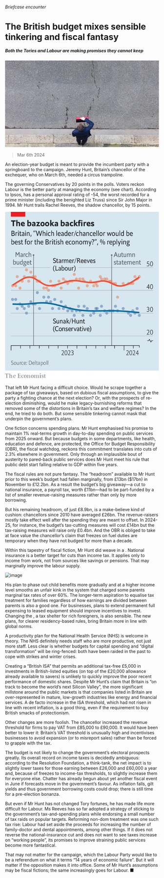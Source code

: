 ###### Briefcase encounter

# The British budget mixes sensible tinkering and fiscal fantasy 

##### Both the Tories and Labour are making promises they cannot keep 

![image](images/20240309_BRP003.jpg) 

> Mar 6th 2024 

An election-year budget is meant to provide the incumbent party with a springboard to the campaign. Jeremy Hunt, Britain’s chancellor of the exchequer, who  on March 6th, needed a circus trampoline.

The governing Conservatives  by 20 points in the polls. Voters reckon Labour is the better party at managing the economy (see chart). According to Ipsos,  has a personal approval rating of -54, the worst recorded for a prime minister (including the benighted Liz Truss) since Sir John Major in 1994. Mr Hunt trails Rachel Reeves, the shadow chancellor, by 15 points.

![image](images/20240309_BRC673.png) 


That left Mr Hunt facing a difficult choice. Would he scrape together a package of tax giveaways, based on dubious fiscal assumptions, to give the party a fighting chance at the next election? Or, with the prospects of re-election diminishing, would he make legacy-burnishing reforms that removed some of the distortions in Britain’s tax and welfare regimes? In the end, he tried to do both. But some sensible tinkering cannot mask  that underpin the government’s plans. 

One fiction concerns spending plans. Mr Hunt emphasised his promise to maintain 1% real-terms growth in day-to-day spending on public services from 2025 onward. But because budgets in some departments, like health, education and defence, are protected, the Office for Budget Responsibility (OBR), the fiscal watchdog, reckons this commitment translates into cuts of 2.3% elsewhere in government. Only through an implausible bout of austerity to pared-back public services does Mr Hunt meet his rule that public debt start falling relative to GDP within five years.


The fiscal rules are not pure fantasy. The “headroom” available to Mr Hunt prior to this week’s budget had fallen marginally, from £13bn ($17bn) in November to £12.2bn. As a result the budget’s big giveaway—a cut to national insurance, a payroll tax, worth £11bn—had to be part-funded by a list of smaller revenue-raising measures rather than only by more borrowing. 

But his remaining headroom, of just £8.9bn, is a make-believe kind of cushion: chancellors since 2010 have averaged £26bn. The revenue-raisers mostly take effect well after the spending they are meant to offset. In 2024-25, for instance, the budget’s tax-cutting measures will cost £14bn but the tax-raising measures will raise only £0.4bn. And the OBR is obliged to take at face value the chancellor’s claim that freezes on fuel duties are temporary when they have not budged for more than a decade.

Within this tapestry of fiscal fiction, Mr Hunt did weave in a . National insurance is a better target for cuts than income tax. It applies only to income from work, not from sources like savings or pensions. That may marginally improve the labour supply. 

![image](images/20240309_BRC727.png) 


His plan to phase out child benefits more gradually and at a higher income level smooths an unfair kink in the system that charged some parents marginal tax rates of over 60%. The longer-term aspiration to equalise tax treatment for families regardless of how earnings are divided between parents is also a good one. For businesses, plans to extend permanent full expensing to leased equipment should improve incentives to invest. Changing the , a tax shelter for rich foreigners, is also sensible. The new plans, for clearer residency-based rules, bring Britain more in line with global norms. 

A productivity plan for the National Health Service (NHS) is welcome in theory. The NHS definitely needs staff who are more productive, not just more staff. Less clear is whether budgets for capital spending and “digital transformation” will be ring-fenced: both have been raided in the past to cope with strikes and winter crises. 

Creating a “British ISA” that permits an additional tax-free £5,000 in investments in British-listed equities (on top of the £20,000 allowance already available to savers) is unlikely to quickly improve the poor recent performance of domestic shares. Despite Mr Hunt’s claim that Britain is “on track to become the world’s next Silicon Valley”, the more significant millstone around the public markets is that companies listed in Britain are over-represented in mature, low-growth industries like energy and financial services. A de facto increase in the ISA threshold, which had not risen in line with recent inflation, is a good thing, even if the requirement to buy British smacks of protectionism.

Other changes are more foolish. The chancellor increased the revenue threshold for firms to pay VAT from £85,000 to £90,000. It would have been better to lower it: Britain’s VAT threshold is unusually high and incentivises businesses to avoid expansion (or to misreport sales) rather than be forced to grapple with the tax.

The budget is not likely to change the government’s electoral prospects greatly. Its overall record on income taxes is decidedly ambiguous: according to the Resolution Foundation, a think-tank, the net impact is to slightly lower taxes for those earning between £26,000 and £60,000 a year and, because of freezes to income-tax thresholds, to slightly increase them for everyone else. Chatter has already begun about yet another fiscal event in June if forecasts move in the government’s favour. As inflation falls, gilt yields and thus government borrowing costs could drop; there is still time for a pre-election bonanza.

But even if Mr Hunt has not changed Tory fortunes, he has made life more difficult for Labour. Ms Reeves has so far adopted a strategy of sticking to the government’s tax-and-spending plans while endorsing a small number of tax raids on popular targets. Reforming non-dom treatment was one such tax rise: Labour had set aside the proceeds for increasing the number of family-doctor and dental appointments, among other things. If it does not reverse the national-insurance cut and does not want to see taxes increase on “working people”, its promises to improve straining public services become more fantastical.

That may not matter for the campaign, which the Labour Party would like to be a referendum on what it terms “14 years of economic failure”. But it will matter if the opposition makes it into office. Some of Mr Hunt’s assumptions may be fiscal fictions; the same increasingly goes for Labour. ■


